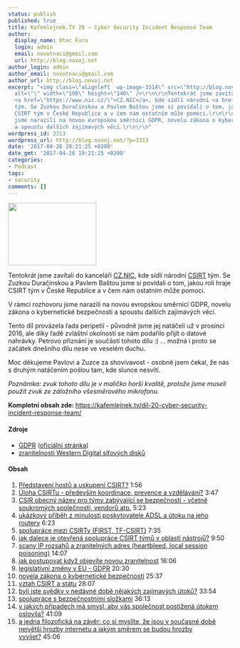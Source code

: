 ```yaml
---
status: publish
published: true
title: Kafemlejnek.TV 20 – Cyber Security Incident Response Team
author:
  display_name: Otec Fura
  login: admin
  email: novotnaci@gmail.com
  url: http://blog.novoj.net
author_login: admin
author_email: novotnaci@gmail.com
author_url: http://blog.novoj.net
excerpt: "<img class=\"alignleft  wp-image-3314\" src=\"http://blog.novoj.net/binary/2017/04/csirt-300x193.png\"
  alt=\"\" width=\"198\" height=\"140\" />\r\n\r\nTentokrát jsme zavítali do kanceláří
  <a href=\"https://www.nic.cz/\">CZ.NIC</a>, kde sídlí národní <a href=\"https://cs.wikipedia.org/wiki/CSIRT.CZ\">CSIRT</a>
  tým. Se Zuzkou Duračinskou a Pavlem Baštou jsme si povídali o tom, jakou roli hraje
  CSIRT tým v České Republice a v čem nám ostatním může pomoci.\r\n\r\nV rámci rozhovoru
  jsme narazili na novou evropskou směrnici GDPR, novelu zákona o kybernetické bezpečnosti
  a spoustu dalších zajímavých věcí.\r\n\r\n"
wordpress_id: 3313
wordpress_url: http://blog.novoj.net/?p=3313
date: '2017-04-26 20:21:25 +0200'
date_gmt: '2017-04-26 19:21:25 +0200'
categories:
- Podcast
tags:
- security
comments: []
---
```

<p><img class="alignleft  wp-image-3314" src="http://blog.novoj.net/binary/2017/04/csirt-300x193.png" alt="" width="198" height="140" /></p>
<p>Tentokrát jsme zavítali do kanceláří <a href="https://www.nic.cz/">CZ.NIC</a>, kde sídlí národní <a href="https://cs.wikipedia.org/wiki/CSIRT.CZ">CSIRT</a> tým. Se Zuzkou Duračinskou a Pavlem Baštou jsme si povídali o tom, jakou roli hraje CSIRT tým v České Republice a v čem nám ostatním může pomoci.</p>
<p>V rámci rozhovoru jsme narazili na novou evropskou směrnici GDPR, novelu zákona o kybernetické bezpečnosti a spoustu dalších zajímavých věcí.</p>
<p><a id="more"></a><a id="more-3313"></a></p>
<p>Tento díl provázela řada peripetií - původně jsme jej natáčeli už v prosinci 2016, ale díky řadě zvláštní okolností se nám podařilo přijít o datové nahrávky. Petrovo přiznání je součástí tohoto dílu :) ... možná i proto se začátek dnešního dílu nese ve veselém duchu.</p>
<p>Moc děkujeme Pavlovi a Zuzce za shovívavost - osobně jsem čekal, že nás s druhým natáčením pošlou tam, kde slunce nesvítí.</p>
<p><em>Poznámka: zvuk tohoto dílu je v maličko horší kvalitě, protože jsme museli použít zvuk ze záložního všesměrového mikrofonu.</em></p>
<p><strong>Kompletní obsah zde: </strong><a href="https://kafemlejnek.tv/dil-20-cyber-security-incident-response-team/">https://kafemlejnek.tv/dil-20-cyber-security-incident-response-team/</a></p>
<h4><strong>Zdroje</strong></h4>
<ul>
<li><a href="https://en.wikipedia.org/wiki/General_Data_Protection_Regulation">GDPR</a> (<a href="http://ec.europa.eu/justice/data-protection/reform/index_en.htm">oficiální stránka</a>)</li>
<li><a href="http://www.zive.cz/bleskovky/sitova-uloziste-wd-obsahuji-pres-80-chyb-utocnikum-k-plnemu-pristupu-staci-podvrzene-cookies/sc-4-a-186523/default.aspx">zranitelnosti Western Digital síťových disků</a></li>
</ul>
<h4>Obsah</h4>
<ol>
<li><a href="https://www.youtube.com/watch?v=J5CFRw42zpA&amp;t=1m56s">Představení hostů a uskupení CSIRT?</a> 1:56</li>
<li><a href="https://www.youtube.com/watch?v=J5CFRw42zpA&amp;t=3m47s">Úloha CSIRTu - především koordinace, prevence a vzdělávání?</a> 3:47</li>
<li><a href="https://www.youtube.com/watch?v=J5CFRw42zpA&amp;t=5m23s">CSIR obecný název pro týmy zabývající se bezpečností - včetně soukromých společností, vendorů atp.</a> 5:23</li>
<li><a href="https://www.youtube.com/watch?v=J5CFRw42zpA&amp;t=6m23s">ukázkový příběh z minulosti poskytovatele ADSL a útoku na jeho routery</a> 6:23</li>
<li><a href="https://www.youtube.com/watch?v=J5CFRw42zpA&amp;t=7m35s">spolupráce mezi CSIRTy (FIRST, TF-CSIRT)</a> 7:35</li>
<li><a href="https://www.youtube.com/watch?v=J5CFRw42zpA&amp;t=9m50s">jak dalece je otevřená spolupráce CSIRT týmů v oblastí nástrojů?</a> 9:50</li>
<li><a href="https://www.youtube.com/watch?v=J5CFRw42zpA&amp;t=14m07s">scany IP rozsahů a zranitelných adres (heartbleed, local session poisoning)</a> 14:07</li>
<li><a href="https://www.youtube.com/watch?v=J5CFRw42zpA&amp;t=16m06s">jak postupovat když objevíte novou zranitelnost</a> 16:06</li>
<li><a href="https://www.youtube.com/watch?v=J5CFRw42zpA&amp;t=20m30s">legislativní změny v EU - GDPR</a> 20:30</li>
<li><a href="https://www.youtube.com/watch?v=J5CFRw42zpA&amp;t=25m37s">novela zákona o kybernetické bezpečnosti</a> 25:37</li>
<li><a href="https://www.youtube.com/watch?v=J5CFRw42zpA&amp;t=28m07s">vztah CSIRT a státu</a> 28:07</li>
<li><a href="https://www.youtube.com/watch?v=J5CFRw42zpA&amp;t=33m54s">byli jste svědky v nedávné době nějakých zajímavých útoků?</a> 33:54</li>
<li><a href="https://www.youtube.com/watch?v=J5CFRw42zpA&amp;t=36m13s">spolupráce s bezpečnostními složkami</a> 36:13</li>
<li><a href="https://www.youtube.com/watch?v=J5CFRw42zpA&amp;t=41m09s">v jakých případech má smysl, aby vás společnost postižená útokem oslovila?</a> 41:09</li>
<li><a href="https://www.youtube.com/watch?v=J5CFRw42zpA&amp;t=45m06s">a jedna filozofická na závěr: co si myslíte, že jsou v současné době největší hrozby internetu a jakým směrem se budou hrozby vyvíjet?</a> 45:06</li>
</ol>
